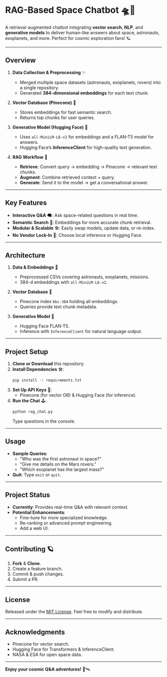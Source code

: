 # **RAG-Based Space Chatbot** 🛸🌌

A retrieval-augmented chatbot integrating **vector search**, **NLP**, and **generative models** to deliver human-like answers about space, astronauts, exoplanets, and more. Perfect for cosmic exploration fans! 🪐

---

## **Overview**

1. **Data Collection & Preprocessing** ✨
   - Merged multiple space datasets (astronauts, exoplanets, rovers) into a single repository.
   - Generated **384-dimensional embeddings** for each text chunk.

2. **Vector Database (Pinecone)** 🔭
   - Stores embeddings for fast semantic search.
   - Returns top chunks for user queries.

3. **Generative Model (Hugging Face)** 🤖
   - Uses `all-MiniLM-L6-v2` for embeddings and a FLAN-T5 model for answers.
   - Hugging Face’s **InferenceClient** for high-quality text generation.

4. **RAG Workflow** 🎯
   - **Retrieve**: Convert query → embedding → Pinecone → relevant text chunks.
   - **Augment**: Combine retrieved context + query.
   - **Generate**: Send it to the model → get a conversational answer.

---

## **Key Features**

- **Interactive Q&A** 🗨️: Ask space-related questions in real time.
- **Semantic Search** 🔎: Embeddings for more accurate chunk retrieval.
- **Modular & Scalable** 🛠️: Easily swap models, update data, or re-index.
- **No Vendor Lock-In** 🧩: Choose local inference or Hugging Face.

---

## **Architecture**

1. **Data & Embeddings** 📝
   - Preprocessed CSVs covering astronauts, exoplanets, missions.
   - 384-d embeddings with `all-MiniLM-L6-v2`.

2. **Vector Database** 🏦
   - Pinecone index `bbc-384` holding all embeddings.
   - Queries provide text chunk metadata.

3. **Generative Model** 🤖
   - Hugging Face FLAN-T5.
   - Inference with `InferenceClient` for natural language output.

---

## **Project Setup**

1. **Clone or Download** this repository.
2. **Install Dependencies** 🛠️:
   ```bash
   pip install -r requirements.txt
   ```
3. **Set Up API Keys** 🔑:
   - Pinecone (for vector DB) & Hugging Face (for inference).
4. **Run the Chat** 🕹️:
   ```bash
   python rag_chat.py
   ```
   Type questions in the console.

---

## **Usage**

- **Sample Queries**:
  - "Who was the first astronaut in space?"
  - "Give me details on the Mars rovers."
  - "Which exoplanet has the largest mass?"
- **Quit**: Type `exit` or `quit`.

---

## **Project Status**

- **Currently**: Provides real-time Q&A with relevant context.
- **Potential Enhancements**:
  - Fine-tune for more specialized knowledge.
  - Re-ranking or advanced prompt engineering.
  - Add a web UI.

---

## **Contributing** 🪐
1. **Fork** & **Clone**.
2. Create a feature branch.
3. Commit & push changes.
4. Submit a PR.

---

## **License**

Released under the [MIT License](LICENSE). Feel free to modify and distribute.

---

## **Acknowledgments**

- Pinecone for vector search.
- Hugging Face for Transformers & InferenceClient.
- NASA & ESA for open space data.

---

**Enjoy your cosmic Q&A adventures!** 🌠🛰️

